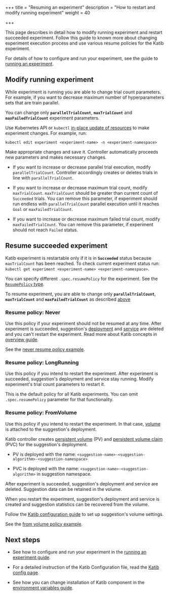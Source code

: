 +++
title = "Resuming an experiment"
description = "How to restart and modify running experiment"
weight = 40
                    
+++

This page describes in detail how to modify running experiment and restart succeeded experiment.
Follow this guide to known more about changing experiment execution process and use various
resume policies for the Katib experiment.

For details of how to configure and run your experiment, see the guide to
[running an experiment](/docs/components/hyperparameter-tuning/experiment/).

<a id="modify-experiment">

## Modify running experiment

While experiment is running you are able to change trial count parameters.
For example, if you want to decrease maximum number of hyperparameters sets that are train parallel.

You can change only **`parallelTrialCount`**, **`maxTrialCount`** and **`maxFailedTrialCount`**
experiment parameters.

Use Kubernetes API or `kubectl`
[in-place update of resources](https://kubernetes.io/docs/concepts/cluster-administration/manage-deployment/#in-place-updates-of-resources)
to make experiment changes. For example, run:

```
kubectl edit experiment <experiment-name> -n <experiment-namespace>
```

Make appropriate changes and save it. Controller automatically proceeds new parameters and
makes necessary changes.

- If you want to increase or decrease parallel trial execution, modify `parallelTrialCount`.
  Controller accordingly creates or deletes trials in line with `parallelTrialCount`.

- If you want to increase or decrease maximum trial count, modify `maxTrialCount`. `maxTrialCount`
  should be greater than current count of `Succeeded` trials. You can remove this parameter, if
  experiment should run endless with `parallelTrialCount` parallel execution until it reaches `Goal` or `maxFailedTrialCount`.

- If you want to increase or decrease maximum failed trial count, modify `maxFailedTrialCount`.
  You can remove this parameter, if experiment should not reach `Failed` status.

## Resume succeeded experiment

Katib experiment is restartable only if it is in **`Succeeded`** status because
`maxTrialCount` has been reached. To check current experiment status run:
`kubectl get experiment <experiment-name> <experiment-namespace>`.

You can specify different `.spec.resumePolicy` for the experiment.
See the [`ResumePolicy` type](https://github.com/kubeflow/katib/blob/master/pkg/apis/controller/experiments/v1beta1/experiment_types.go#L54).

To resume experiment, you are able to change only **`parallelTrialCount`**, **`maxTrialCount`** and **`maxFailedTrialCount`**
as described [above](#modify-experiment)

### Resume policy: Never

Use this policy if your experiment should not be resumed at any time.
After experiment is succeeded, suggestion's [deployment](https://kubernetes.io/docs/concepts/workloads/controllers/deployment/)
and [service](https://kubernetes.io/docs/concepts/services-networking/service/)
are deleted and you can't restart the experiment.
Read more about Katib concepts in [overview guide](/docs/components/hyperparameter-tuning/overview/#katib-concepts).

See the [never resume policy example](https://github.com/kubeflow/katib/blob/master/examples/v1beta1/resume-experiment/never-resume.yaml#L20).

### Resume policy: LongRunning

Use this policy if you intend to restart the experiment.
After experiment is succeeded, suggestion's deployment and service stay running.
Modify experiment's trial count parameters to restart it.

This is the default policy for all Katib experiments. You can omit `.spec.resumePolicy` parameter for that functionality.

### Resume policy: FromVolume

Use this policy if you intend to restart the experiment.
In that case, [volume](https://kubernetes.io/docs/concepts/storage/volumes/)
is attached to the suggestion's deployment.

Katib controller creates [persistent volume](https://kubernetes.io/docs/concepts/storage/persistent-volumes/#persistent-volumes) (PV)
and [persistent volume claim](https://kubernetes.io/docs/concepts/storage/persistent-volumes/#persistentvolumeclaims) (PVC)
for the suggestion's deployment.

- PV is deployed with the name: `<suggestion-name>-<suggestion-algorithm>-<suggestion-namespace>`

- PVC is deployed with the name: `<suggestion-name>-<suggestion-algorithm>` in suggestion namespace.

After experiment is succeeded, suggestion's deployment and service are deleted.
Suggestion data can be retained in the volume.

When you restart the experiment, suggestion's deployment and service is created and
suggestion statistics can be recovered from the volume.

Follow the [Katib configuration guide](/docs/components/hyperparameter-tuning/katib-config/#suggestion-volume-settings)
to set up suggestion's volume settings.

See the [from volume policy example](https://github.com/kubeflow/katib/blob/master/examples/v1beta1/resume-experiment/from-volume-resume.yaml#L18).

## Next steps

- See how to configure and run your experiment in the
  [running an experiment guide](/docs/components/hyperparameter-tuning/experiment/).

- For a detailed instruction of the Katib Configuration file,
  read the [Katib config page](/docs/components/hyperparameter-tuning/katib-config/).

- See how you can change installation of Katib component in the [environment variables guide](/docs/components/hyperparameter-tuning/env-variables/).

